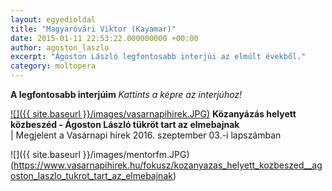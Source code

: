 ```yaml
---
layout: egyedioldal
title: "Magyaróvári Viktor (Kayamar)"
date: 2015-01-11 22:53:22.000000000 +00:00
author: agoston_laszlo
excerpt: "Ágoston László legfontosabb interjúi az elmúlt évekből."
category: moltopera
---
```


**A legfontosabb interjúim**
*Kattints a képre az interjúhoz!*

[![]({{ site.baseurl }}/images/vasarnapihirek.JPG)](https://www.vasarnapihirek.hu/fokusz/kozanyazas_helyett_kozbeszed__agoston_laszlo_tukrot_tart_az_elmebajnak) **Közanyázás helyett közbeszéd - Ágoston László tükröt tart az elmebajnak** <br /> | Megjelent a Vasárnapi hírek 2016. szeptember 03.-i lapszámban

![]({{ site.baseurl }}/images/mentorfm.JPG)(https://www.vasarnapihirek.hu/fokusz/kozanyazas_helyett_kozbeszed__agoston_laszlo_tukrot_tart_az_elmebajnak) 
